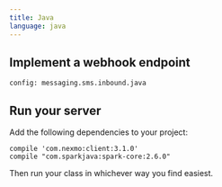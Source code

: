 ```yaml
---
title: Java
language: java
---
```


## Implement a webhook endpoint

```code
config: messaging.sms.inbound.java
```

## Run your server

Add the following dependencies to your project:

```
compile 'com.nexmo:client:3.1.0'
compile "com.sparkjava:spark-core:2.6.0"
```

Then run your class in whichever way you find easiest.
